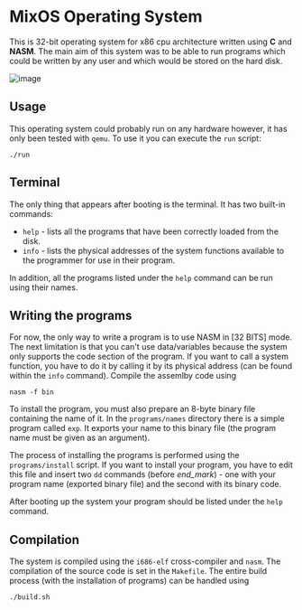 # MixOS Operating System

This is 32-bit operating system for x86 cpu architecture written using **C** and **NASM**. The main aim of this system was to be able to run programs which could be written by any user and which would be stored on the hard disk.

![image](https://user-images.githubusercontent.com/19227717/214267676-aed99973-323c-4583-8aee-045c9f2e4c80.png)


## Usage

This operating system could probably run on any hardware however, it has only been tested with `qemu`. To use it you can execute the `run` script:
```
./run
``` 

## Terminal

The only thing that appears after booting is the terminal. It has two built-in commands:
- `help` - lists all the programs that have been correctly loaded from the disk.
- `info` - lists the physical addresses of the system functions available to the programmer for use in their program.

In addition, all the programs listed under the `help` command can be run using their names.

## Writing the programs

For now, the only way to write a program is to use NASM in [32 BITS] mode. The next limitation is that you can't use data/variables because the system only supports the code section of the program. If you want to call a system function, you have to do it by calling it by its physical address (can be found within the `info` command). Compile the assemlby code using
```
nasm -f bin
```

To install the program, you must also prepare an 8-byte binary file containing the name of it. In the `programs/names` directory there is a simple program called `exp`. It exports your name to this binary file (the program name must be given as an argument).

The process of installing the programs is performed using the `programs/install` script. If you want to install your program, you have to edit this file and insert two `dd` commands (before *end_mark*) - one with your program name (exported binary file) and the second with its binary code.

After booting up the system your program should be listed under the `help` command.

## Compilation

The system is compiled using the `i686-elf` cross-compiler and `nasm`. The compilation of the source code is set in the `Makefile`. The entire build process (with the installation of programs) can be handled using 
```
./build.sh
```
